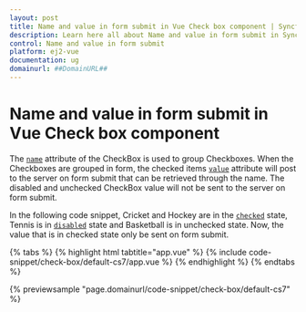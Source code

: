 ```yaml
---
layout: post
title: Name and value in form submit in Vue Check box component | Syncfusion
description: Learn here all about Name and value in form submit in Syncfusion Vue Check box component of Syncfusion Essential JS 2 and more.
control: Name and value in form submit 
platform: ej2-vue
documentation: ug
domainurl: ##DomainURL##
---
```


# Name and value in form submit in Vue Check box component

The [`name`](https://ej2.syncfusion.com/vue/documentation/api/check-box#name) attribute of the CheckBox is used to group Checkboxes. When the Checkboxes are grouped in form, the checked items [`value`](https://ej2.syncfusion.com/vue/documentation/api/check-box#value) attribute will post to the server on form submit that can be retrieved through the name. The disabled and unchecked CheckBox value will not be sent to the server on form submit.

In the following code snippet, Cricket and Hockey are in the [`checked`](https://ej2.syncfusion.com/vue/documentation/api/check-box#checked) state, Tennis is in [`disabled`](https://ej2.syncfusion.com/vue/documentation/api/check-box#disabled) state and Basketball is in unchecked state. Now, the value that is in checked state only be sent on form submit.

{% tabs %}
{% highlight html tabtitle="app.vue" %}
{% include code-snippet/check-box/default-cs7/app.vue %}
{% endhighlight %}
{% endtabs %}
        
{% previewsample "page.domainurl/code-snippet/check-box/default-cs7" %}